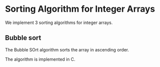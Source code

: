 # Sorting Algorithm for Integer Arrays

We implement 3 sorting algorithms for integer arrays.

## Bubble sort

The Bubble SOrt algorithm sorts the array in ascending order.

The algorithm is implemented in C.
